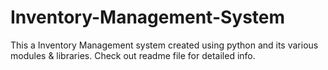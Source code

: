 # Inventory-Management-System
This a Inventory Management system  created using python  and its various modules & libraries. Check out readme file for detailed info.
